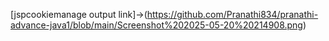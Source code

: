 [jspcookiemanage output link]->(https://github.com/Pranathi834/pranathi-advance-java1/blob/main/Screenshot%202025-05-20%20214908.png)
